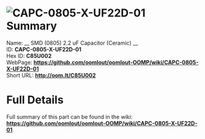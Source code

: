 
![CAPC-0805-X-UF22D-01](https://github.com/oomlout/oomlout-OOMP/blob/master/parts/CAPC-0805-X-UF22D-01/CAPC-0805-X-UF22D-01_420.jpg)   
Summary
=================
  
Name: __ SMD (0805) 2.2 uF Capacitor (Ceramic) __    
ID: __CAPC-0805-X-UF22D-01__   
Hex ID: __C85U002__   
WebPage: __https://github.com/oomlout/oomlout-OOMP/wiki/CAPC-0805-X-UF22D-01__   
Short URL: __http://oom.lt/C85U002__   

Full Details
==========================
Full summary of this part can be found in the wiki:   
__https://github.com/oomlout/oomlout-OOMP/wiki/CAPC-0805-X-UF22D-01__    

